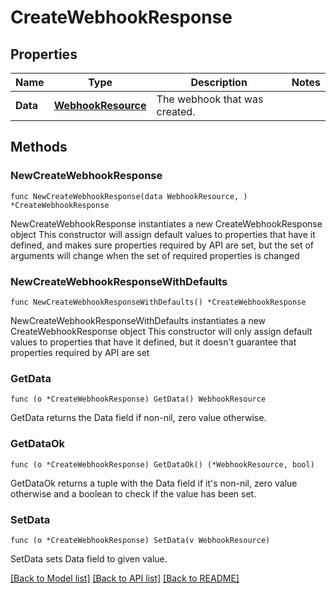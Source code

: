 # CreateWebhookResponse

## Properties

Name | Type | Description | Notes
------------ | ------------- | ------------- | -------------
**Data** | [**WebhookResource**](WebhookResource.md) | The webhook that was created.  | 

## Methods

### NewCreateWebhookResponse

`func NewCreateWebhookResponse(data WebhookResource, ) *CreateWebhookResponse`

NewCreateWebhookResponse instantiates a new CreateWebhookResponse object
This constructor will assign default values to properties that have it defined,
and makes sure properties required by API are set, but the set of arguments
will change when the set of required properties is changed

### NewCreateWebhookResponseWithDefaults

`func NewCreateWebhookResponseWithDefaults() *CreateWebhookResponse`

NewCreateWebhookResponseWithDefaults instantiates a new CreateWebhookResponse object
This constructor will only assign default values to properties that have it defined,
but it doesn't guarantee that properties required by API are set

### GetData

`func (o *CreateWebhookResponse) GetData() WebhookResource`

GetData returns the Data field if non-nil, zero value otherwise.

### GetDataOk

`func (o *CreateWebhookResponse) GetDataOk() (*WebhookResource, bool)`

GetDataOk returns a tuple with the Data field if it's non-nil, zero value otherwise
and a boolean to check if the value has been set.

### SetData

`func (o *CreateWebhookResponse) SetData(v WebhookResource)`

SetData sets Data field to given value.



[[Back to Model list]](../README.md#documentation-for-models) [[Back to API list]](../README.md#documentation-for-api-endpoints) [[Back to README]](../README.md)


